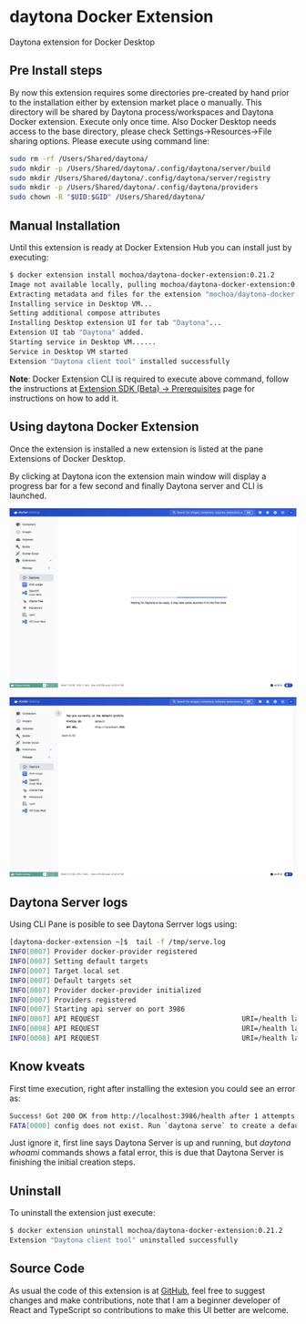 # daytona Docker Extension

Daytona extension for Docker Desktop

## Pre Install steps

By now this extension requires some directories pre-created by hand prior to the installation either by extension market place o manually.
This directory will be shared by Daytona process/workspaces and Daytona Docker extension. Execute only once time.
Also Docker Desktop needs access to the base directory, please check Settings->Resources->File sharing options.
Please execute using command line:

```bash
sudo rm -rf /Users/Shared/daytona/
sudo mkdir -p /Users/Shared/daytona/.config/daytona/server/build
sudo mkdir /Users/Shared/daytona/.config/daytona/server/registry
sudo mkdir -p /Users/Shared/daytona/.config/daytona/providers
sudo chown -R "$UID:$GID" /Users/Shared/daytona/
```

## Manual Installation

Until this extension is ready at Docker Extension Hub you can install just by executing:

```bash
$ docker extension install mochoa/daytona-docker-extension:0.21.2
Image not available locally, pulling mochoa/daytona-docker-extension:0.21.2...
Extracting metadata and files for the extension "mochoa/daytona-docker-extension:0.21.2"
Installing service in Desktop VM...
Setting additional compose attributes
Installing Desktop extension UI for tab "Daytona"...
Extension UI tab "Daytona" added.
Starting service in Desktop VM......
Service in Desktop VM started
Extension "Daytona client tool" installed successfully
```

**Note**: Docker Extension CLI is required to execute above command, follow the instructions at [Extension SDK (Beta) -> Prerequisites](https://docs.docker.com/desktop/extensions-sdk/#prerequisites) page for instructions on how to add it.

## Using daytona Docker Extension

Once the extension is installed a new extension is listed at the pane Extensions of Docker Desktop.

By clicking at Daytona icon the extension main window will display a progress bar for a few second and finally Daytona server and CLI is launched.

![Progress bar indicator](docs/images/screenshot1.png?raw=true)

![Daytona CLI Welcome Page](docs/images/screenshot2.png?raw=true)

## Daytona Server logs

Using CLI Pane is posible to see Daytona Serrver logs using:

```bash
[daytona-docker-extension ~]$  tail -f /tmp/serve.log 
INFO[0007] Provider docker-provider registered          
INFO[0007] Setting default targets                      
INFO[0007] Target local set                             
INFO[0007] Default targets set                          
INFO[0007] Provider docker-provider initialized         
INFO[0007] Providers registered                         
INFO[0007] Starting api server on port 3986             
INFO[0007] API REQUEST                                   URI=/health latency="121.042µs" method=GET status=200
INFO[0008] API REQUEST                                   URI=/health latency="38.125µs" method=GET status=200
INFO[0008] API REQUEST                                   URI=/health latency="25.833µs" method=GET status=200
```

## Know kveats

First time execution, right after installing the extesion you could see an error as:

```bash
Success! Got 200 OK from http://localhost:3986/health after 1 attempts.
FATA[0000] config does not exist. Run `daytona serve` to create a default profile or `daytona profile add` to connect to a remote server. 
```

Just ignore it, first line says Daytona Server is up and running, but *daytona whoami* commands shows a fatal error, this is due that Daytona Server is finishing the initial creation steps.

## Uninstall

To uninstall the extension just execute:

```bash
$ docker extension uninstall mochoa/daytona-docker-extension:0.21.2
Extension "Daytona client tool" uninstalled successfully
```

## Source Code

As usual the code of this extension is at [GitHub](https://github.com/marcelo-ochoa/daytona-docker-extension), feel free to suggest changes and make contributions, note that I am a beginner developer of React and TypeScript so contributions to make this UI better are welcome.
